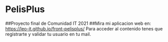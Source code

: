 # PelisPlus
##Proyecto final de Comunidad IT 2021
##Mira mi aplicacion web en: https://leo-it.github.io/front-pelisplus/
Para acceder al contenido tenes que registrarte y validar tu usuario en tu mail.
